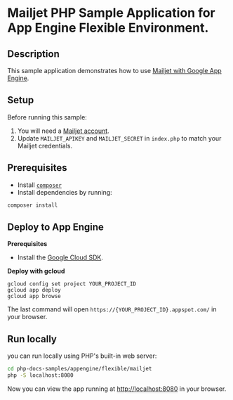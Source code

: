 # Mailjet PHP Sample Application for App Engine Flexible Environment.

## Description

This sample application demonstrates how to use [Mailjet with Google App Engine](https://cloud.google.com/appengine/docs/php/mail/).

## Setup

Before running this sample:

1. You will need a [Mailjet account](http://www.mailjet.com).
2. Update `MAILJET_APIKEY` and `MAILJET_SECRET` in `index.php` to match your
   Mailjet credentials.

## Prerequisites

- Install [`composer`](https://getcomposer.org)
- Install dependencies by running:

```sh
composer install
```

## Deploy to App Engine

**Prerequisites**

- Install the [Google Cloud SDK](https://developers.google.com/cloud/sdk/).

**Deploy with gcloud**

```
gcloud config set project YOUR_PROJECT_ID
gcloud app deploy
gcloud app browse
```

The last command will open `https://{YOUR_PROJECT_ID}.appspot.com/`
in your browser.

## Run locally

you can run locally using PHP's built-in web server:

```sh
cd php-docs-samples/appengine/flexible/mailjet
php -S localhost:8080
```

Now you can view the app running at [http://localhost:8080](http://localhost:8080)
in your browser.
